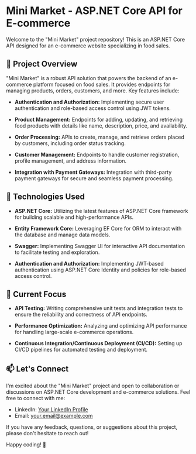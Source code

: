 # Mini Market - ASP.NET Core API for E-commerce

Welcome to the "Mini Market" project repository! This is an ASP.NET Core API designed for an e-commerce website specializing in food sales.

## 🚀 Project Overview

"Mini Market" is a robust API solution that powers the backend of an e-commerce platform focused on food sales. It provides endpoints for managing products, orders, customers, and more. Key features include:

- **Authentication and Authorization:** Implementing secure user authentication and role-based access control using JWT tokens.
  
- **Product Management:** Endpoints for adding, updating, and retrieving food products with details like name, description, price, and availability.

- **Order Processing:** APIs to create, manage, and retrieve orders placed by customers, including order status tracking.

- **Customer Management:** Endpoints to handle customer registration, profile management, and address information.

- **Integration with Payment Gateways:** Integration with third-party payment gateways for secure and seamless payment processing.

## 🔧 Technologies Used

- **ASP.NET Core:** Utilizing the latest features of ASP.NET Core framework for building scalable and high-performance APIs.

- **Entity Framework Core:** Leveraging EF Core for ORM to interact with the database and manage data models.

- **Swagger:** Implementing Swagger UI for interactive API documentation to facilitate testing and exploration.

- **Authentication and Authorization:** Implementing JWT-based authentication using ASP.NET Core Identity and policies for role-based access control.

## 🌱 Current Focus

- **API Testing:** Writing comprehensive unit tests and integration tests to ensure the reliability and correctness of API endpoints.

- **Performance Optimization:** Analyzing and optimizing API performance for handling large-scale e-commerce operations.

- **Continuous Integration/Continuous Deployment (CI/CD):** Setting up CI/CD pipelines for automated testing and deployment.

## 📫 Let's Connect

I'm excited about the "Mini Market" project and open to collaboration or discussions on ASP.NET Core development and e-commerce solutions. Feel free to connect with me:

- LinkedIn: [Your LinkedIn Profile](https://www.linkedin.com/in/yourprofile)
- Email: your.email@example.com

If you have any feedback, questions, or suggestions about this project, please don't hesitate to reach out!

Happy coding! 🌟

